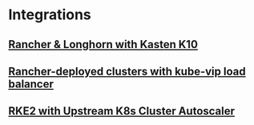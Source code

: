 # Integrations

## [Rancher & Longhorn with Kasten K10](./RancherLonghornK10/README.md)

## [Rancher-deployed clusters with kube-vip load balancer](./RancherKubeVip/README.md)

## [RKE2 with Upstream K8s Cluster Autoscaler](./RKE2ClusterAutoscaler/README.md)